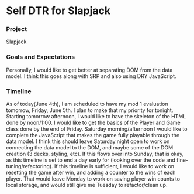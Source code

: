 # Self DTR for Slapjack

### Project
Slapjack

### Goals and Expectations
Personally, I would like to get better at separating DOM from the data model. I think this goes along with SRP and also using DRY JavaScript.

### Timeline
As of today(June 4th), I am scheduled to have my mod 1 evaluation tomorrow, Friday, June 5th. I plan to make that my priority for tonight. Starting tomorrow afternoon, I would like to have the skeleton of the HTML done by noon/1:00. I would like to get the basics of the Player and Game class done by the end of Friday. Saturday morning/afternoon I would like to complete the JavaScript that makes the game fully playable through the data model. I think this should leave Saturday night open to work on connecting the data model to the DOM, and maybe some of the DOM creation (3 decks, styling, etc). If this flows over into Sunday, that is okay, as this timeline is set to end a day early for (looking over the code and fine-tuning/refactoring). If this timeline is sufficient, I would like to work on resetting the game after win, and adding a counter to the wins of each player. That would leave Monday to work on saving player win counts to local storage, and would still give me Tuesday to refactor/clean up.
